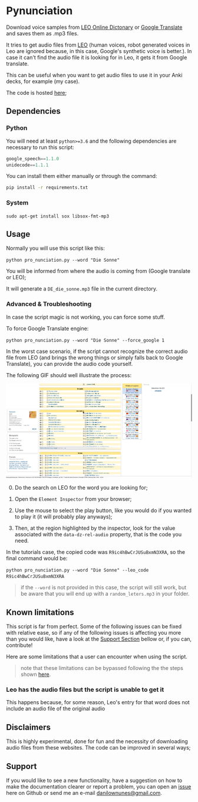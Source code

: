 # Pynunciation

Download voice samples from [LEO Online Dictonary](https://dict.leo.org/) or [Google Translate](https://translate.google.com) and saves them as .mp3 files.

It tries to get audio files from [LEO](https://dict.leo.org/) (human voices, robot generated voices in Leo are ignored because, in this case, Google's synthetic voice is better.). In case it can't find the audio file it is looking for in Leo, it gets it from Google translate.

This can be useful when you want to get audio files to use it in your Anki decks, for example (my case).

The code is hosted [here](https://github.com/danilown/pynunciation);

## Dependencies

### Python

You will need at least `python>=3.6` and the following dependencies are necessary to run this script:

```python
google_speech==1.1.0
unidecode==1.1.1
```

You can install them either manually or through the command:

```bash
pip install -r requirements.txt
```

### System

`sudo apt-get install sox libsox-fmt-mp3`

## Usage

Normally you will use this script like this:

`python pro_nunciation.py --word "Die Sonne"`

You will be informed from where the audio is coming from (Google translate or LEO);

It will generate a `DE_die_sonne.mp3` file in the current directory.

### Advanced & Troubleshooting

In case the script magic is not working, you can force some stuff.

To force Google Translate engine:

`python pro_nunciation.py --word "Die Sonne" --force_google 1`

In the worst case scenario, if the script cannot recognize the correct audio file from LEO (and brings the wrong things or simply falls back to Google Translate), you can provide the audio code yourself.

The following GIF should well illustrate the process:

![Animated tutorial](tutorial/tutorial.gif)

0) Do the search on LEO for the word you are looking for;

1) Open the `Element Inspector` from your browser;

2) Use the mouse to select the play button, like you would do if you wanted to play it (it will probably play anyways);

3) Then, at the region highlighted by the inspector, look for the value associated with the `data-dz-rel-audio` property, that is the code you need.

In the tutorials case, the copied code was `R9ic4hBwCrJUSuBxmN3XRA`, so the final command would be:

`python pro_nunciation.py --word "Die Sonne" --leo_code R9ic4hBwCrJUSuBxmN3XRA`

> if the `--word` is not provided in this case, the script will still work, but be aware that you will end up with a `random_leters.mp3` in your folder.

## Known limitations

This script is far from perfect. Some of the following issues can be fixed with relative ease, so if any of the following issues is affecting you more than you would like, have a look at the [Support Section](#Support) bellow or, if you can, contribute!

Here are some limitations that a user can encounter when using the script.

> note that these limitations can be bypassed following the the steps shown [here](#advanced--troubleshooting).

### Leo has the audio files but the script is unable to get it

This happens because, for some reason, Leo's entry for that word does not include an audio file of the original audio

## Disclaimers

This is highly experimental, done for fun and the necessity of downloading audio files from these websites. The code can be improved in several ways;

## Support

If you would like to see a new functionality, have a suggestion on how to make the documentation clearer or report a problem, you can open an [issue](https://github.com/danilown/pynunciation/issues/new) here on Github or send me an e-mail danilownunes@gmail.com.
